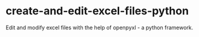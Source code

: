 # create-and-edit-excel-files-python
Edit and modify excel files with the help of openpyxl - a python framework. 
